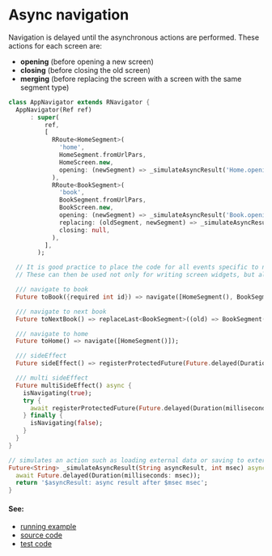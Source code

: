 # Async navigation

Navigation is delayed until the asynchronous actions are performed. These actions for each screen are:
- **opening** (before opening a new screen)
- **closing** (before closing the old screen)
- **merging** (before replacing the screen with a screen with the same segment type)

```dart
class AppNavigator extends RNavigator {
  AppNavigator(Ref ref)
      : super(
          ref,
          [
            RRoute<HomeSegment>(
              'home',
              HomeSegment.fromUrlPars,
              HomeScreen.new,
              opening: (newSegment) => _simulateAsyncResult('Home.opening', 2000),
            ),
            RRoute<BookSegment>(
              'book',
              BookSegment.fromUrlPars,
              BookScreen.new,
              opening: (newSegment) => _simulateAsyncResult('Book.opening', 240),
              replacing: (oldSegment, newSegment) => _simulateAsyncResult('Book.replacing', 800),
              closing: null,
            ),
          ],
        );

  // It is good practice to place the code for all events specific to navigation in AppNavigator.
  // These can then be used not only for writing screen widgets, but also for testing.

  /// navigate to book
  Future toBook({required int id}) => navigate([HomeSegment(), BookSegment(id: id)]);

  /// navigate to next book
  Future toNextBook() => replaceLast<BookSegment>((old) => BookSegment(id: old.id + 1));

  /// navigate to home
  Future toHome() => navigate([HomeSegment()]);

  /// sideEffect
  Future sideEffect() => registerProtectedFuture(Future.delayed(Duration(milliseconds: 5000)));

  /// multi sideEffect
  Future multiSideEffect() async {
    isNavigating(true);
    try {
      await registerProtectedFuture(Future.delayed(Duration(milliseconds: 5000)));
    } finally {
      isNavigating(false);
    }
  }
}

// simulates an action such as loading external data or saving to external storage
Future<String> _simulateAsyncResult(String asyncResult, int msec) async {
  await Future.delayed(Duration(milliseconds: msec));
  return '$asyncResult: async result after $msec msec';
}
```

#### See:

- [running example](https://pavelpz.github.io/doc_async/)
- [source code](https://github.com/PavelPZ/riverpod_navigator/blob/main/examples/doc/lib/async.dart)
- [test code](https://github.com/PavelPZ/riverpod_navigator/blob/main/examples/doc/test/async_test.dart)

